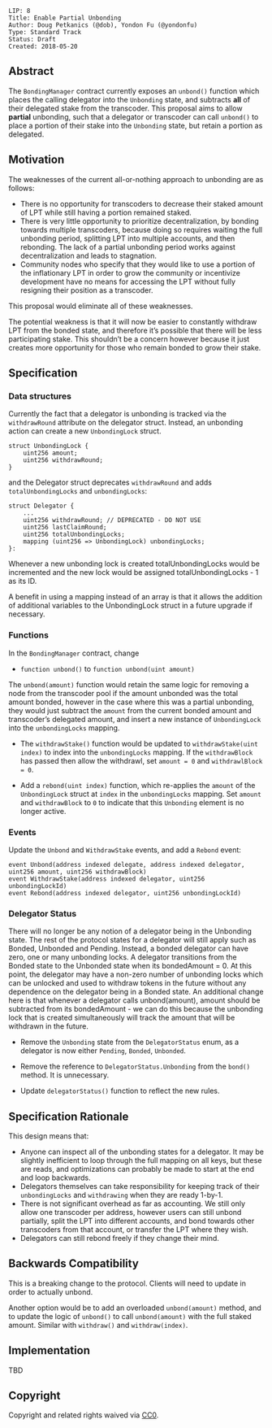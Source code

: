     LIP: 8
    Title: Enable Partial Unbonding
    Author: Doug Petkanics (@dob), Yondon Fu (@yondonfu)
    Type: Standard Track
    Status: Draft
    Created: 2018-05-20

## Abstract

The `BondingManager` contract currently exposes an `unbond()` function which places the calling delegator into the `Unbonding` state, and subtracts **all** of their delegated stake from the transcoder. This proposal aims to allow **partial** unbonding, such that a delegator or transcoder can call `unbond()` to place a portion of their stake into the `Unbonding` state, but retain a portion as delegated.

## Motivation

The weaknesses of the current all-or-nothing approach to unbonding are as follows:

* There is no opportunity for transcoders to decrease their staked amount of LPT while still having a portion remained staked.
* There is very little opportunity to prioritize decentralization, by bonding towards multiple transcoders, because doing so requires waiting the full unbonding period, splitting LPT into multiple accounts, and then rebonding. The lack of a partial unbonding period works against decentralization and leads to stagnation.
* Community nodes who specify that they would like to use a portion of the inflationary LPT in order to grow the community or incentivize development have no means for accessing the LPT without fully resigning their position as a transcoder.

This proposal would eliminate all of these weaknesses.

The potential weakness is that it will now be easier to constantly withdraw LPT from the bonded state, and therefore it’s possible that there will be less participating stake. This shouldn’t be a concern however because it just creates more opportunity for those who remain bonded to grow their stake.

## Specification

### Data structures

Currently the fact that a delegator is unbonding is tracked via the `withdrawRound` attribute on the delegator struct. Instead, an unbonding action can create a new `UnbondingLock` struct.

```
struct UnbondingLock {
    uint256 amount;
    uint256 withdrawRound;
}
```

and the Delegator struct deprecates `withdrawRound` and adds `totalUnbondingLocks` and `unbondingLocks`:

```
struct Delegator {
    ...
    uint256 withdrawRound; // DEPRECATED - DO NOT USE
    uint256 lastClaimRound;
    uint256 totalUnbondingLocks;
    mapping (uint256 => UnbondingLock) unbondingLocks;
}:
```

Whenever a new unbonding lock is created totalUnbondingLocks would be incremented and the new lock would be assigned totalUnbondingLocks - 1 as its ID.

A benefit in using a mapping instead of an array is that it allows the addition of additional variables to the UnbondingLock struct in a future upgrade if necessary.

### Functions

In the `BondingManager` contract, change

* `function unbond()` to `function unbond(uint amount)`

The `unbond(amount)` function would retain the same logic for removing a node from the transcoder pool if the amount unbonded was the total amount bonded, however in the case where this was a partial unbonding, they would just subtract the `amount` from the current bonded amount and transcoder’s delegated amount, and insert a new instance of `UnbondingLock` into the `unbondingLocks` mapping.

* The `withdrawStake()` function would be updated to `withdrawStake(uint index)` to index into the `unbondingLocks` mapping. If the `withdrawBlock` has passed then allow the withdrawl, set `amount = 0` and `withdrawlBlock = 0`.

* Add a `rebond(uint index)` function, which re-applies the `amount` of the `UnbondingLock` struct at `index` in the `unbondingLocks` mapping. Set `amount` and `withdrawBlock` to `0` to indicate that this `Unbonding` element is no longer active.

### Events

Update the `Unbond` and `WithdrawStake` events, and add a `Rebond` event:

```
event Unbond(address indexed delegate, address indexed delegator, uint256 amount, uint256 withdrawBlock)
event WithdrawStake(address indexed delegator, uint256 unbondingLockId)
event Rebond(address indexed delegator, uint256 unbondingLockId)
```

### Delegator Status

There will no longer be any notion of a delegator being in the Unbonding state. The rest of the protocol states for a delegator will still apply such as Bonded, Unbonded and Pending. Instead, a bonded delegator can have zero, one or many unbonding locks. A delegator transitions from the Bonded state to the Unbonded state when its bondedAmount = 0. At this point, the delegator may have a non-zero number of unbonding locks which can be unlocked and used to withdraw tokens in the future without any dependence on the delegator being in a Bonded state. An additional change here is that whenever a delegator calls unbond(amount), amount should be subtracted from its bondedAmount - we can do this because the unbonding lock that is created simultaneously will track the amount that will be withdrawn in the future.

* Remove the `Unbonding` state from the `DelegatorStatus` enum, as a delegator is now either `Pending`, `Bonded`, `Unbonded`.

* Remove the reference to `DelegatorStatus.Unbonding` from the `bond()` method. It is unnecessary.

* Update `delegatorStatus()` function to reflect the new rules.


## Specification Rationale

This design means that:

* Anyone can inspect all of the unbonding states for a delegator. It may be slightly inefficient to loop through the full mapping on all keys, but these are reads, and optimizations can probably be made to start at the end and loop backwards.
* Delegators themselves can take responsibility for keeping track of their `unbondingLocks` and `withdrawing` when they are ready 1-by-1.
* There is not significant overhead as far as accounting. We still only allow one transcoder per address, however users can still unbond partially, split the LPT into different accounts, and bond towards other transcoders from that account, or transfer the LPT where they wish.
* Delegators can still rebond freely if they change their mind.

## Backwards Compatibility

This is a breaking change to the protocol. Clients will need to update in order to actually unbond. 

Another option would be to add an overloaded `unbond(amount)` method, and to update the logic of `unbond()` to call `unbond(amount)` with the full staked amount. Similar with `withdraw()` and `withdraw(index)`.

## Implementation

TBD

## Copyright

Copyright and related rights waived via [CC0](https://creativecommons.org/publicdomain/zero/1.0/).
